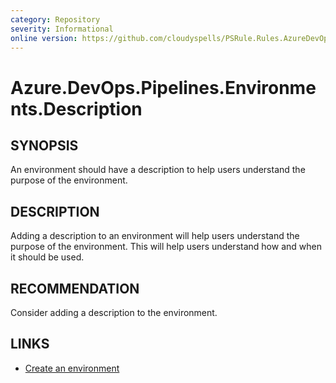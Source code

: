 ```yaml
---
category: Repository
severity: Informational
online version: https://github.com/cloudyspells/PSRule.Rules.AzureDevOps/blob/main/src/PSRule.Rules.AzureDevOps/en/Azure.DevOps.Pipelines.Environments.Description.md
---
```


# Azure.DevOps.Pipelines.Environments.Description

## SYNOPSIS

An environment should have a description to help users understand the purpose
of the environment.

## DESCRIPTION

Adding a description to an environment will help users understand the purpose
of the environment. This will help users understand how and when it should be
used.

## RECOMMENDATION

Consider adding a description to the environment.

## LINKS

- [Create an environment](https://docs.microsoft.com/en-us/azure/devops/pipelines/process/environments?view=azure-devops&tabs=yaml#create-an-environment)

